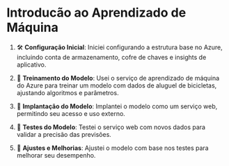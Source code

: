 # Introducão ao Aprendizado de Máquina

1. 🛠 **Configuração Inicial**: Iniciei configurando a estrutura base no Azure, incluindo conta de armazenamento, cofre de chaves e insights de aplicativo.

2. 🧠 **Treinamento do Modelo**: Usei o serviço de aprendizado de máquina do Azure para treinar um modelo com dados de aluguel de bicicletas, ajustando algoritmos e parâmetros.

3. 🚀 **Implantação do Modelo**: Implantei o modelo como um serviço web, permitindo seu acesso e uso externo.

4. 🧪 **Testes do Modelo**: Testei o serviço web com novos dados para validar a precisão das previsões.

5. 🔧 **Ajustes e Melhorias**: Ajustei o modelo com base nos testes para melhorar seu desempenho.
